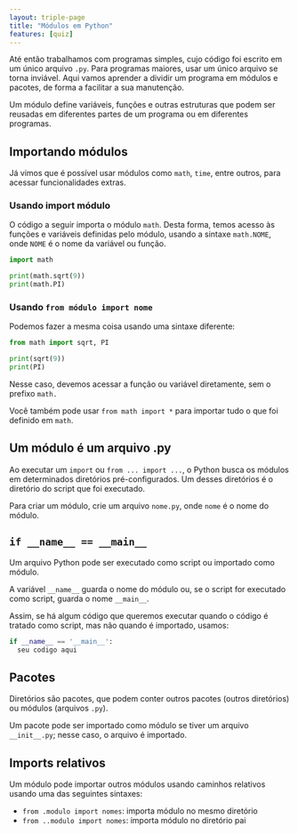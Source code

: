 ```yaml
---
layout: triple-page
title: "Módulos em Python"
features: [quiz]
---
```



Até então trabalhamos com programas simples, cujo código foi escrito em um único arquivo `.py`. Para programas maiores, usar um único arquivo se torna inviável. Aqui vamos aprender a dividir um programa em módulos e pacotes, de forma a facilitar a sua manutenção.

Um módulo define variáveis, funções e outras estruturas que podem ser reusadas em diferentes partes de um programa ou em diferentes programas.

## Importando módulos

Já vimos que é possível usar módulos como `math`, `time`, entre outros, para acessar funcionalidades extras.

### Usando import módulo

O código a seguir importa o módulo `math`. Desta forma, temos acesso às funções e variáveis definidas pelo módulo, usando a sintaxe `math.NOME`, onde `NOME` é o nome da variável ou função.

```python
import math

print(math.sqrt(9))
print(math.PI)
```

### Usando `from módulo import nome`

Podemos fazer a mesma coisa usando uma sintaxe diferente:

```python
from math import sqrt, PI

print(sqrt(9))
print(PI)
```

Nesse caso, devemos acessar a função ou variável diretamente, sem o prefixo `math.`

Você também pode usar `from math import *` para importar tudo o que foi definido em `math`.

## Um módulo é um arquivo .py

Ao executar um `import` ou `from ... import ...`, o Python busca os módulos em determinados diretórios pré-configurados. Um desses diretórios é o diretório do script que foi executado.

Para criar um módulo, crie um arquivo `nome.py`, onde `nome` é o nome do módulo.

## `if __name__ == __main__`

Um arquivo Python pode ser executado como script ou importado como módulo.

A variável `__name__` guarda o nome do módulo ou, se o script for executado como script, guarda o nome `__main__`.

Assim, se há algum código que queremos executar quando o código é tratado como script, mas não quando é importado, usamos:

```python
if __name__ == '__main__':
  seu codigo aqui
```

## Pacotes

Diretórios são pacotes, que podem conter outros pacotes (outros diretórios) ou módulos (arquivos `.py`).

Um pacote pode ser importado como módulo se tiver um arquivo `__init__.py`; nesse caso, o arquivo é importado.

## Imports relativos

Um módulo pode importar outros módulos usando caminhos relativos usando uma das seguintes sintaxes:

- `from .modulo import nomes`: importa módulo no mesmo diretório
- `from ..modulo import nomes`: importa módulo no diretório pai




